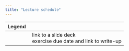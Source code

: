 ```yaml
---
title: "Lecture schedule"
---
```


| Legend |   |
| -----: | - |
| <i class="icon-folder"></i><br><i class="icon-edit"></i> | &nbsp;link to a slide deck<br>&nbsp;exercise due date and link to write-up |
